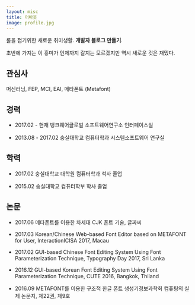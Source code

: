 ```yaml
---
layout: misc
title: 어바웃
image: profile.jpg
---
```


롤을 접기위한 새로운 취미생활. **개발자 블로그 만들기**. 

초반에 가지는 이 흥미가 언제까지 갈지는 모르겠지만 역시 새로운 것은 재밌다.

## 관심사

머신러닝, FEP, MCI, EAI, 메타폰트 (Metafont)


## 경력

* 2017.02 - 현재            뱅크웨어글로벌 소프트웨어연구소 인터페이스실

* 2013.08 - 2017.02 숭실대학교       컴퓨터학과 시스템소프트웨어 연구실



## 학력

* 2017.02 숭실대학교 대학원 컴퓨터학과  석사 졸업

* 2015.02 숭실대학교           컴퓨터학부  학사 졸업


## 논문

* 2017.06 메타폰트를 이용한 차세대 CJK 폰트 기술, 글짜씨

* 2017.03 Korean/Chinese Web-based Font Editor based on METAFONT for User, InteractionICISA 2017, Macau

* 2017.02 GUI-based Chinese Font Editing System Using Font Parameterization Technique, Typography Day 2017, Sri Lanka

* 2016.12 GUI-based Korean Font Editing System Using Font Parameterization Technique, CUTE 2016, Bangkok, Thiland

* 2016.09 METAFONT를 이용한 구조적 한글 폰트 생성기정보과학회 컴퓨팅의 실제 논문지, 제22권, 제9호
